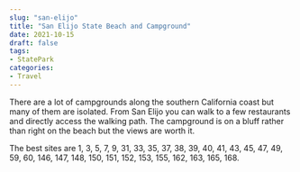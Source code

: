 ```yaml
---
slug: "san-elijo"
title: "San Elijo State Beach and Campground"
date: 2021-10-15
draft: false
tags:
- StatePark
categories:
- Travel
---
```


There are a lot of campgrounds along the southern California coast but many of them are isolated. From San Elijo you can walk to a few restaurants and directly access the walking path. The campground is on a bluff rather than right on the beach but the views are worth it.

The best sites are 1, 3, 5, 7, 9, 31, 33, 35, 37, 38, 39, 40, 41, 43, 45, 47, 49, 59, 60, 146, 147, 148, 150, 151, 152, 153, 155, 162, 163, 165, 168.

